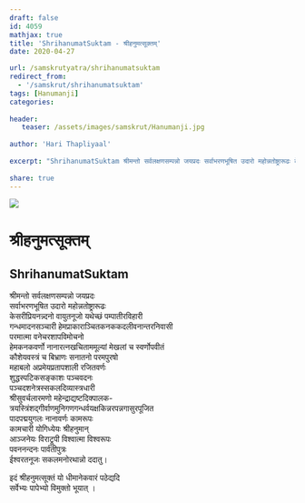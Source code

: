 ```yaml
---
draft: false
id: 4059    
mathjax: true    
title: 'ShrihanumatSuktam - श्रीहनुमत्सूक्तम्'    
date: 2020-04-27    

url: /samskrutyatra/shrihanumatsuktam
redirect_from: 
  - '/samskrut/shrihanumatsuktam'
tags: [Hanumanji]    
categories:    
    
header:    
   teaser: /assets/images/samskrut/Hanumanji.jpg    
    
author: 'Hari Thapliyaal'    
    
excerpt: "ShrihanumatSuktam श्रीमन्तो सर्वलक्षणसम्पन्नो जयप्रदः सर्वाभरणभूषित उदारो महोन्नतोष्ट्रारूढः केसरीप्रियनन्न्दनो वायुतनूजो यथेच्छं पम्पातीरविहारी गन्धमादनसञ्चारी हेमप्राकाराञ्चितकनककदलीवनान्तरनिवासी परमात्मा वनेचरशापविमोचनो हेमकनकवर्णो नानारत्नखचिताममूल्यां मेखलां च स्वर्णोपवीतं कौशेयवस्त्रं च बिभ्राणः सनातनो परमपुरषो महाबलो अप्रमेयप्रतापशाली रजितवर्णः शुद्धस्पटिकसङ्काशः पञ्चवदनः पञ्चदशनेत्रस्सकलदिव्यास्त्रधारी श्रीसुवर्चलारमणो महेन्द्राद्यष्टदिक्पालक- त्रयस्त्रिंशद्गीर्वाणमुनिगणगन्धर्वयक्षकिन्नरपन्नगासुरपूजित पादपद्मयुगलः नानावर्णः कामरूपः कामचारी योगिध्येयः"
    
share: true    
---
```

![](/assets/images/samskrut/Hanumanji.jpg)    
    
# श्रीहनुमत्सूक्तम्    
## ShrihanumatSuktam    
    
श्रीमन्तो सर्वलक्षणसम्पन्नो जयप्रदः    
सर्वाभरणभूषित उदारो महोन्नतोष्ट्रारूढः    
केसरीप्रियनन्न्दनो वायुतनूजो यथेच्छं पम्पातीरविहारी    
गन्धमादनसञ्चारी हेमप्राकाराञ्चितकनककदलीवनान्तरनिवासी    
परमात्मा वनेचरशापविमोचनो    
हेमकनकवर्णो नानारत्नखचिताममूल्यां मेखलां च स्वर्णोपवीतं    
कौशेयवस्त्रं च बिभ्राणः सनातनो परमपुरषो    
महाबलो अप्रमेयप्रतापशाली रजितवर्णः    
शुद्धस्पटिकसङ्काशः पञ्चवदनः    
पञ्चदशनेत्रस्सकलदिव्यास्त्रधारी    
श्रीसुवर्चलारमणो महेन्द्राद्यष्टदिक्पालक-    
त्रयस्त्रिंशद्गीर्वाणमुनिगणगन्धर्वयक्षकिन्नरपन्नगासुरपूजित    
पादपद्मयुगलः नानावर्णः कामरूपः    
कामचारी योगिध्येयः श्रीहनुमान्    
आञ्जनेयः विराट्रूपी विश्वात्मा विश्वरूपः    
पवननन्दनः पार्वतीपुत्रः    
ईश्वरतनूजः सकलमनोरथान्नो ददातु।    
    
इदं श्रीहनुमत्सूक्तं यो धीमानेकवारं पठेद्यदि    
सर्वेभ्यः पापेभ्यो विमुक्तो भूयात् ।    
    
